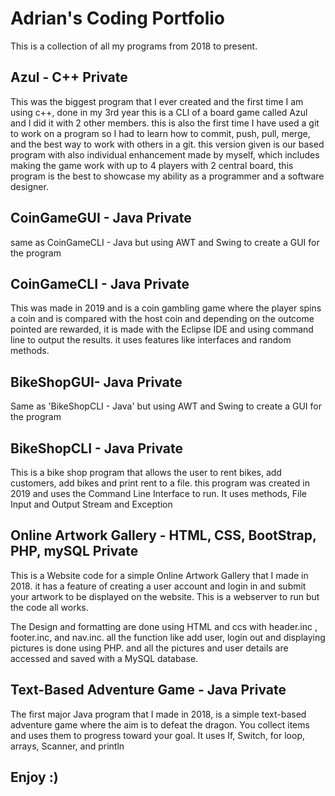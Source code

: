 # Adrian's Coding Portfolio
This is a collection of all my programs from 2018 to present.

## Azul - C++ Private
This was the biggest program that I ever created and the first time I am using c++, done in my 3rd year this is a CLI of a board game called Azul and I did it with 2 other members. this is also the first time I have used a git to work on a program so I had to learn how to commit, push, pull, merge, and the best way to work with others in a git. this version given is our based program with also individual enhancement made by myself, which includes making the game work with up to 4 players with 2 central board, this program is the best to showcase my ability as a programmer and a software designer.

## CoinGameGUI - Java Private
same as CoinGameCLI - Java but using AWT and Swing to create a GUI for the program

## CoinGameCLI - Java Private
This was made in 2019 and is a coin gambling game where the player spins a coin and is compared with the host coin and depending on the outcome pointed are rewarded, it is made with the Eclipse IDE and using command line to output the results. it uses features like interfaces and random methods.

## BikeShopGUI- Java Private
Same as 'BikeShopCLI - Java' but using AWT and Swing to create a GUI for the program

## BikeShopCLI - Java Private
This is a bike shop program that allows the user to rent bikes, add customers, add bikes and print rent to a file. this program was created in 2019 and uses the Command Line Interface to run. It uses methods, File Input and Output Stream and Exception

## Online Artwork Gallery - HTML, CSS, BootStrap, PHP, mySQL Private
This is a Website code for a simple Online Artwork Gallery that I made in 2018. it has a feature of creating a user account and login in and submit your artwork to be displayed on the website. This is a webserver to run but the code all works.

The Design and formatting are done using HTML and ccs with header.inc , footer.inc, and nav.inc. all the function like add user, login out and displaying pictures is done using PHP. and all the pictures and user details are accessed and saved with a MySQL database.

## Text-Based Adventure Game - Java Private
The first major Java program that I made in 2018, is a simple text-based adventure game where the aim is to defeat the dragon. You collect items and uses them to progress toward your goal. It uses If, Switch, for loop, arrays, Scanner, and println

## Enjoy :)
